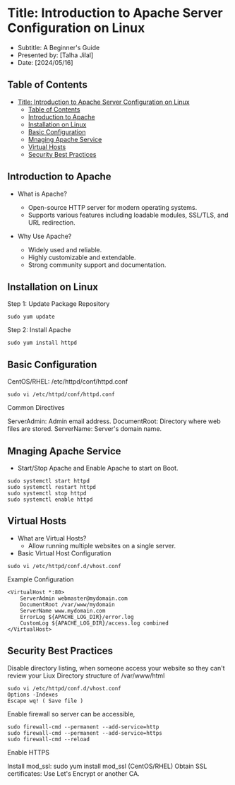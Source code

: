 
# Title: Introduction to Apache Server Configuration on Linux

- Subtitle: A Beginner's Guide
- Presented by: [Talha Jilal]
- Date: [2024/05/16]


## Table of Contents
- [Title: Introduction to Apache Server Configuration on Linux](#title-introduction-to-apache-server-configuration-on-linux)
  - [Table of Contents](#table-of-contents)
  - [Introduction to Apache](#introduction-to-apache)
  - [Installation on Linux](#installation-on-linux)
  - [Basic Configuration](#basic-configuration)
  - [Mnaging Apache Service](#mnaging-apache-service)
  - [Virtual Hosts](#virtual-hosts)
  - [Security Best Practices](#security-best-practices)



## Introduction to Apache

- What is Apache?

     - Open-source HTTP server for modern operating systems.
     - Supports various features including loadable modules, SSL/TLS, and URL redirection.
  
- Why Use Apache?

    - Widely used and reliable.
    - Highly customizable and extendable.
    - Strong community support and documentation.


## Installation on Linux

Step 1: Update Package Repository

```
sudo yum update 
```

Step 2: Install Apache

```
sudo yum install httpd
```

## Basic Configuration

CentOS/RHEL: /etc/httpd/conf/httpd.conf

```
sudo vi /etc/httpd/conf/httpd.conf  
``` 

Common Directives

ServerAdmin: Admin email address.
DocumentRoot: Directory where web files are stored.
ServerName: Server's domain name.


## Mnaging Apache Service

- Start/Stop Apache and Enable Apache to start on Boot.

```
sudo systemctl start httpd
sudo systemctl restart httpd
sudo systemctl stop httpd
sudo systemctl enable httpd   
```

## Virtual Hosts 

- What are Virtual Hosts?
  - Allow running multiple websites on a single server.
- Basic Virtual Host Configuration

```
sudo vi /etc/httpd/conf.d/vhost.conf
```

Example Configuration 

```
<VirtualHost *:80>
    ServerAdmin webmaster@mydomain.com
    DocumentRoot /var/www/mydomain
    ServerName www.mydomain.com
    ErrorLog ${APACHE_LOG_DIR}/error.log
    CustomLog ${APACHE_LOG_DIR}/access.log combined
</VirtualHost>
```

## Security Best Practices

Disable directory listing, when someone access your website so they can't review your Liux Directory structure of /var/www/html 

```
sudo vi /etc/httpd/conf.d/vhost.conf
Options -Indexes
Escape wq! ( Save file )
```

Enable firewall so server can be accessible, 

```
sudo firewall-cmd --permanent --add-service=http
sudo firewall-cmd --permanent --add-service=https
sudo firewall-cmd --reload
```

Enable HTTPS

Install mod_ssl: sudo yum install mod_ssl (CentOS/RHEL)
Obtain SSL certificates: Use Let's Encrypt or another CA.
